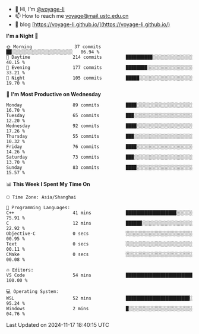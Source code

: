 - 👋 Hi, I’m [@voyage-li](https://github.com/voyage-li/)
- 📫 How to reach me [voyage@mail.ustc.edu.cn](mailto:voyage@mail.ustc.edu.cn)
- 🥤 blog [https://voyage-li.github.io/](https://voyage-li.github.io/)

<!--START_SECTION:waka-->
**I'm a Night 🦉** 

```text
🌞 Morning                37 commits          ██░░░░░░░░░░░░░░░░░░░░░░░   06.94 % 
🌆 Daytime                214 commits         ██████████░░░░░░░░░░░░░░░   40.15 % 
🌃 Evening                177 commits         ████████░░░░░░░░░░░░░░░░░   33.21 % 
🌙 Night                  105 commits         █████░░░░░░░░░░░░░░░░░░░░   19.70 % 
```
📅 **I'm Most Productive on Wednesday** 

```text
Monday                   89 commits          ████░░░░░░░░░░░░░░░░░░░░░   16.70 % 
Tuesday                  65 commits          ███░░░░░░░░░░░░░░░░░░░░░░   12.20 % 
Wednesday                92 commits          ████░░░░░░░░░░░░░░░░░░░░░   17.26 % 
Thursday                 55 commits          ███░░░░░░░░░░░░░░░░░░░░░░   10.32 % 
Friday                   76 commits          ████░░░░░░░░░░░░░░░░░░░░░   14.26 % 
Saturday                 73 commits          ███░░░░░░░░░░░░░░░░░░░░░░   13.70 % 
Sunday                   83 commits          ████░░░░░░░░░░░░░░░░░░░░░   15.57 % 
```


📊 **This Week I Spent My Time On** 

```text
🕑︎ Time Zone: Asia/Shanghai

💬 Programming Languages: 
C++                      41 mins             ███████████████████░░░░░░   75.91 % 
C                        12 mins             ██████░░░░░░░░░░░░░░░░░░░   22.92 % 
Objective-C              0 secs              ░░░░░░░░░░░░░░░░░░░░░░░░░   00.95 % 
Text                     0 secs              ░░░░░░░░░░░░░░░░░░░░░░░░░   00.11 % 
CMake                    0 secs              ░░░░░░░░░░░░░░░░░░░░░░░░░   00.08 % 

🔥 Editors: 
VS Code                  54 mins             █████████████████████████   100.00 % 

💻 Operating System: 
WSL                      52 mins             ████████████████████████░   95.24 % 
Windows                  2 mins              █░░░░░░░░░░░░░░░░░░░░░░░░   04.76 % 
```


 Last Updated on 2024-11-17 18:40:15 UTC
<!--END_SECTION:waka-->

